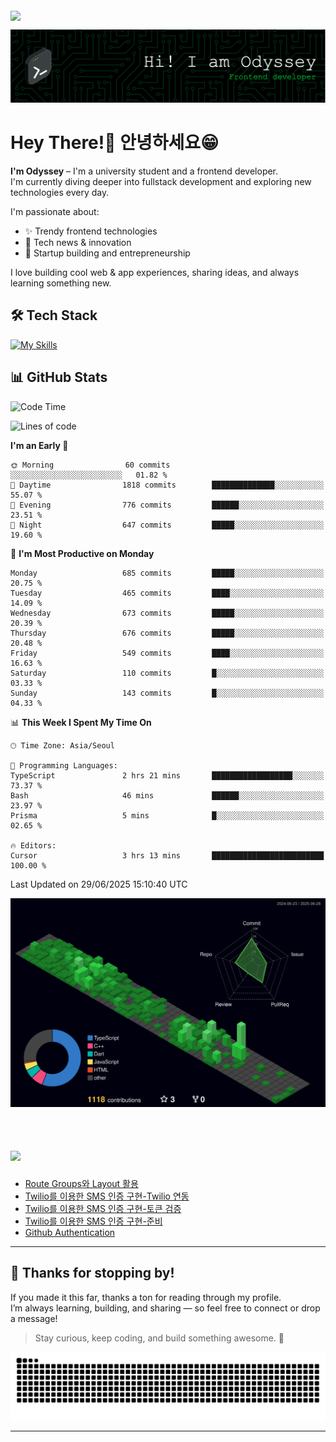 <div style="display: flex; justify-content: flex-start; margin-top: 4px;">
  <img src="https://komarev.com/ghpvc/?username=Odyssey409&color=brightgreen&style=flat-square&base=12481" />
</div>

![Header](./github-header-frontend.png)

# Hey There!👋 안녕하세요😁 

**I'm Odyssey** – I'm a university student and a frontend developer.  
I'm currently diving deeper into fullstack development and exploring new technologies every day.

I'm passionate about:
- ✨ Trendy frontend technologies
- 📰 Tech news & innovation
- 🚀 Startup building and entrepreneurship

I love building cool web & app experiences, sharing ideas, and always learning something new.

## 🛠️ Tech Stack
[![My Skills](https://skillicons.dev/icons?i=react,nextjs,flutter,ts,js,tailwind,html,css,prisma,java,c)](https://skillicons.dev)

## 📊 GitHub Stats
<!--
<a href="https://github.com/Odyssey409">
  <img
    src="https://raw.githubusercontent.com/Odyssey409/Odyssey409/main/profile-3d-contrib/profile-night-green.svg"
    alt="Profile 3D Contrib"
    width="37%"
  />
</a>
<a href="https://github.com/anuraghazra/github-readme-stats">
  <img
    src="https://github-readme-stats.vercel.app/api?username=Odyssey409&show_icons=true&theme=material-palenight&hide_border=true&bg_color=20232a&icon_color=58A6FF&text_color=fff&title_color=58A6FF&count_private=true"
    alt="Odyssey's GitHub Stats"
    width="59%"
  />
</a>

<br><br/>
-->


<!--START_SECTION:waka-->
![Code Time](http://img.shields.io/badge/Code%20Time-291%20hrs%2035%20mins-blue)

![Lines of code](https://img.shields.io/badge/From%20Hello%20World%20I%27ve%20Written-1.1%20million%20lines%20of%20code-blue)

**I'm an Early 🐤** 

```text
🌞 Morning                60 commits          ░░░░░░░░░░░░░░░░░░░░░░░░░   01.82 % 
🌆 Daytime                1818 commits        ██████████████░░░░░░░░░░░   55.07 % 
🌃 Evening                776 commits         ██████░░░░░░░░░░░░░░░░░░░   23.51 % 
🌙 Night                  647 commits         █████░░░░░░░░░░░░░░░░░░░░   19.60 % 
```
📅 **I'm Most Productive on Monday** 

```text
Monday                   685 commits         █████░░░░░░░░░░░░░░░░░░░░   20.75 % 
Tuesday                  465 commits         ████░░░░░░░░░░░░░░░░░░░░░   14.09 % 
Wednesday                673 commits         █████░░░░░░░░░░░░░░░░░░░░   20.39 % 
Thursday                 676 commits         █████░░░░░░░░░░░░░░░░░░░░   20.48 % 
Friday                   549 commits         ████░░░░░░░░░░░░░░░░░░░░░   16.63 % 
Saturday                 110 commits         █░░░░░░░░░░░░░░░░░░░░░░░░   03.33 % 
Sunday                   143 commits         █░░░░░░░░░░░░░░░░░░░░░░░░   04.33 % 
```


📊 **This Week I Spent My Time On** 

```text
🕑︎ Time Zone: Asia/Seoul

💬 Programming Languages: 
TypeScript               2 hrs 21 mins       ██████████████████░░░░░░░   73.37 % 
Bash                     46 mins             ██████░░░░░░░░░░░░░░░░░░░   23.97 % 
Prisma                   5 mins              █░░░░░░░░░░░░░░░░░░░░░░░░   02.65 % 

🔥 Editors: 
Cursor                   3 hrs 13 mins       █████████████████████████   100.00 % 
```


 Last Updated on 29/06/2025 15:10:40 UTC
<!--END_SECTION:waka-->

<!--
<a href="https://github.com/anuraghazra/github-readme-stats">
    <img src="https://github-readme-stats.vercel.app/api/top-langs/?username=Odyssey409&layout=donut&show_icons=true&theme=material-palenight&hide_border=true&bg_color=20232a&icon_color=58A6FF&text_color=fff&title_color=58A6FF&count_private=true&exclude_repo=Face-Transfer-Application" width=38% />
</a> 

<a href="https://github.com/anuraghazra/github-readme-stats">
  <img src="https://github-readme-stats.vercel.app/api?username=Odyssey409&show_icons=true&theme=material-palenight&hide_border=true&bg_color=20232a&icon_color=58A6FF&text_color=fff&title_color=58A6FF&count_private=true" width=56% />
</a>

-->

![](./profile-3d-contrib/profile-night-green.svg)
<br><br/>

# <img src="https://img.shields.io/badge/My most recent Velog posts-20C997.svg?style=for-the-badge&logo=velog&logoColor=white" height="36" />  


<!-- BLOG-POST-LIST:START -->
- [Route Groups와 Layout 활용](https://velog.io/@odyssey/Route-Groups%EC%99%80-Layout-%ED%99%9C%EC%9A%A9)
- [Twilio를 이용한 SMS 인증 구현-Twilio 연동](https://velog.io/@odyssey/Twilio%EB%A5%BC-%EC%9D%B4%EC%9A%A9%ED%95%9C-SMS-%EC%9D%B8%EC%A6%9D-%EA%B5%AC%ED%98%84-Twilio-%EC%97%B0%EB%8F%99)
- [Twilio를 이용한 SMS 인증 구현-토큰 검증](https://velog.io/@odyssey/Twilio%EB%A5%BC-%EC%9D%B4%EC%9A%A9%ED%95%9C-SMS-%EC%9D%B8%EC%A6%9D-%EA%B5%AC%ED%98%84-%ED%86%A0%ED%81%B0-%EA%B2%80%EC%A6%9D)
- [Twilio를 이용한 SMS 인증 구현-준비](https://velog.io/@odyssey/Twilio%EB%A5%BC-%EC%9D%B4%EC%9A%A9%ED%95%9C-SMS-%EC%9D%B8%EC%A6%9D-%EA%B5%AC%ED%98%84-%EC%A4%80%EB%B9%84)
- [Github Authentication](https://velog.io/@odyssey/Github-Authentication)
<!-- BLOG-POST-LIST:END -->

---

## 🙏 Thanks for stopping by!

If you made it this far, thanks a ton for reading through my profile.  
I’m always learning, building, and sharing — so feel free to connect or drop a message!

> Stay curious, keep coding, and build something awesome. 🚀
<picture>
  <source media="(prefers-color-scheme: dark)" srcset="https://raw.githubusercontent.com/Odyssey409/Odyssey409/output/github-contribution-grid-snake-dark.svg">
  <source media="(prefers-color-scheme: light)" srcset="https://raw.githubusercontent.com/Odyssey409/Odyssey409/output/github-contribution-grid-snake.svg">
  <img alt="github contribution grid snake animation" src="https://raw.githubusercontent.com/Odyssey409/Odyssey409/output/github-contribution-grid-snake.svg">
</picture>

---


